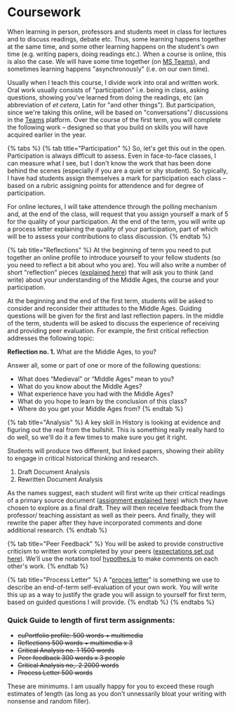 # Coursework

When learning in person, professors and students meet in class for lectures and to discuss readings, debate etc. Thus, some learning happens together at the same time, and some other learning happens on the student's own time \(e.g. writing papers, doing readings etc.\). When a course is online, this is also the case. We will have some time together \(on [MS Teams](../../digital-tools/teams.md)\), and sometimes learning happens "asynchronously" \(i.e. on our own time\). 

Usually when I teach this course, I divide work into oral and written work. Oral work usually consists of "participation" i.e. being in class, asking questions, showing you've learned from doing the readings, etc \(an abbreviation of _et cetera_, Latin for "and other things"\). But participation, since we're taking this online, will be based on "conversations"/ discussions in the [Teams](../../digital-tools/teams.md) platform. Over the course of the first term, you will complete the following work – designed so that you build on skills you will have acquired earlier in the year. 

{% tabs %}
{% tab title="Participation" %}
So, let's get this out in the open. Participation is always difficult to assess. Even in face-to-face classes, I can measure what I see, but I don't know the work that has been done behind the scenes \(especially if you are a quiet or shy student\). So typically, I have had students assign themselves a mark for participation each class – based on a rubric assigning points for attendence and for degree of participation. 

For online lectures, I will take attendence through the polling mechanism and, at the end of the class, will request that you assign yourself a mark of 5 for the quality of your participation. At the end of the term, you will write up a process letter explaining the quality of your participation, part of which will be to assess your contributions to class discussion.
{% endtab %}

{% tab title="Reflections" %}
At the beginning of term you need to put together an online profile to introduce yourself to your fellow students \(so you need to reflect a bit about who you are\). You will also write a number of short "reflection" pieces \([explained here](reflections.md)\) that will ask you to think \(and write\) about your understanding of the Middle Ages, the course and your participation. 

At the beginning and the end of the first term, students will be asked to consider and reconsider their attitudes to the Middle Ages. Guiding questions will be given for the first and last reflection papers. In the middle of the term, students will be asked to discuss the experience of receiving and providing peer evaluation. For example, the first critical reflection addresses the following topic:

**Reflection no. 1.** What are the Middle Ages, to you?

Answer all, some or part of one or more of the following questions:

* What does “Medieval” or “Middle Ages” mean to you?
* What do you know about the Middle Ages?
* What experience have you had with the Middle Ages?
* What do you hope to learn by the conclusion of this class?
* Where do you get your Middle Ages from?
{% endtab %}

{% tab title="Analysis" %}
A key skill in History is looking at evidence and figuring out the real from the bullshit. This is something really really hard to do well, so we'll do it a few times to make sure you get it right. 

Students will produce two different, but linked papers, showing their ability to engage in critical historical thinking and research. 

1. Draft Document Analysis
2. Rewritten Document Analysis

As the names suggest, each student will first write up their critical readings of a primary source document \([assignment explained here]()\) which they have chosen to explore as a final draft. They will then receive feedback from the professor/ teaching assistant as well as their peers. And finally, they will rewrite the paper after they have incorporated comments and done additional research. 
{% endtab %}

{% tab title="Peer Feedback" %}
 You will be asked to provide constructive criticism to written work completed by your peers \([expectations set out here]()\). We'll use the notation tool [hypothes.is]() to make comments on each other's work. 
{% endtab %}

{% tab title="Process Letter" %}
A "[proces letter]()" is something we use to describe an end-of-term self-evaluation of your own work. You will write this up as a way to justify the grade you will assign to yourself for first term, based on guided questions I will provide. 
{% endtab %}
{% endtabs %}

### **Quick Guide to length of first term assignments**:

* ~~cuPortfolio profile:                                   500 words + multimedia~~
* ~~Reflections                                                500 words + multimedia x 3~~
* ~~Critical Analysis no. 1                              1500 words~~
* ~~Peer feedback                                           300 words x 3 people~~
* ~~Critical Analysis no,. 2                              2000 words~~
* ~~Process Letter                                           500 words~~

These are minimums. I am usually happy for you to exceed these rough estimates of length \(as long as you don't unnessarily bloat your writing with nonsense and random filler\).

